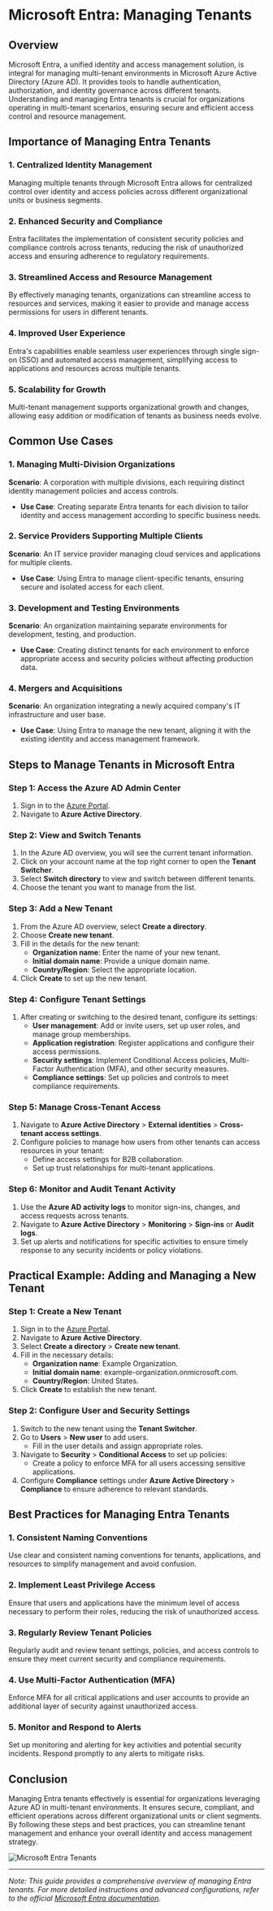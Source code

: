 # Microsoft Entra: Managing Tenants

## Overview
Microsoft Entra, a unified identity and access management solution, is integral for managing multi-tenant environments in Microsoft Azure Active Directory (Azure AD). It provides tools to handle authentication, authorization, and identity governance across different tenants. Understanding and managing Entra tenants is crucial for organizations operating in multi-tenant scenarios, ensuring secure and efficient access control and resource management.

## Importance of Managing Entra Tenants

### 1. Centralized Identity Management
Managing multiple tenants through Microsoft Entra allows for centralized control over identity and access policies across different organizational units or business segments.

### 2. Enhanced Security and Compliance
Entra facilitates the implementation of consistent security policies and compliance controls across tenants, reducing the risk of unauthorized access and ensuring adherence to regulatory requirements.

### 3. Streamlined Access and Resource Management
By effectively managing tenants, organizations can streamline access to resources and services, making it easier to provide and manage access permissions for users in different tenants.

### 4. Improved User Experience
Entra's capabilities enable seamless user experiences through single sign-on (SSO) and automated access management, simplifying access to applications and resources across multiple tenants.

### 5. Scalability for Growth
Multi-tenant management supports organizational growth and changes, allowing easy addition or modification of tenants as business needs evolve.

## Common Use Cases

### 1. Managing Multi-Division Organizations
**Scenario**: A corporation with multiple divisions, each requiring distinct identity management policies and access controls.
- **Use Case**: Creating separate Entra tenants for each division to tailor identity and access management according to specific business needs.

### 2. Service Providers Supporting Multiple Clients
**Scenario**: An IT service provider managing cloud services and applications for multiple clients.
- **Use Case**: Using Entra to manage client-specific tenants, ensuring secure and isolated access for each client.

### 3. Development and Testing Environments
**Scenario**: An organization maintaining separate environments for development, testing, and production.
- **Use Case**: Creating distinct tenants for each environment to enforce appropriate access and security policies without affecting production data.

### 4. Mergers and Acquisitions
**Scenario**: An organization integrating a newly acquired company's IT infrastructure and user base.
- **Use Case**: Using Entra to manage the new tenant, aligning it with the existing identity and access management framework.

## Steps to Manage Tenants in Microsoft Entra

### Step 1: Access the Azure AD Admin Center
1. Sign in to the [Azure Portal](https://portal.azure.com).
2. Navigate to **Azure Active Directory**.

### Step 2: View and Switch Tenants
1. In the Azure AD overview, you will see the current tenant information.
2. Click on your account name at the top right corner to open the **Tenant Switcher**.
3. Select **Switch directory** to view and switch between different tenants.
4. Choose the tenant you want to manage from the list.

### Step 3: Add a New Tenant
1. From the Azure AD overview, select **Create a directory**.
2. Choose **Create new tenant**.
3. Fill in the details for the new tenant:
   - **Organization name**: Enter the name of your new tenant.
   - **Initial domain name**: Provide a unique domain name.
   - **Country/Region**: Select the appropriate location.
4. Click **Create** to set up the new tenant.

### Step 4: Configure Tenant Settings
1. After creating or switching to the desired tenant, configure its settings:
   - **User management**: Add or invite users, set up user roles, and manage group memberships.
   - **Application registration**: Register applications and configure their access permissions.
   - **Security settings**: Implement Conditional Access policies, Multi-Factor Authentication (MFA), and other security measures.
   - **Compliance settings**: Set up policies and controls to meet compliance requirements.

### Step 5: Manage Cross-Tenant Access
1. Navigate to **Azure Active Directory** > **External identities** > **Cross-tenant access settings**.
2. Configure policies to manage how users from other tenants can access resources in your tenant:
   - Define access settings for B2B collaboration.
   - Set up trust relationships for multi-tenant applications.

### Step 6: Monitor and Audit Tenant Activity
1. Use the **Azure AD activity logs** to monitor sign-ins, changes, and access requests across tenants.
2. Navigate to **Azure Active Directory** > **Monitoring** > **Sign-ins** or **Audit logs**.
3. Set up alerts and notifications for specific activities to ensure timely response to any security incidents or policy violations.

## Practical Example: Adding and Managing a New Tenant

### Step 1: Create a New Tenant
1. Sign in to the [Azure Portal](https://portal.azure.com).
2. Navigate to **Azure Active Directory**.
3. Select **Create a directory** > **Create new tenant**.
4. Fill in the necessary details:
   - **Organization name**: Example Organization.
   - **Initial domain name**: example-organization.onmicrosoft.com.
   - **Country/Region**: United States.
5. Click **Create** to establish the new tenant.

### Step 2: Configure User and Security Settings
1. Switch to the new tenant using the **Tenant Switcher**.
2. Go to **Users** > **New user** to add users.
   - Fill in the user details and assign appropriate roles.
3. Navigate to **Security** > **Conditional Access** to set up policies:
   - Create a policy to enforce MFA for all users accessing sensitive applications.
4. Configure **Compliance** settings under **Azure Active Directory** > **Compliance** to ensure adherence to relevant standards.

## Best Practices for Managing Entra Tenants

### 1. Consistent Naming Conventions
Use clear and consistent naming conventions for tenants, applications, and resources to simplify management and avoid confusion.

### 2. Implement Least Privilege Access
Ensure that users and applications have the minimum level of access necessary to perform their roles, reducing the risk of unauthorized access.

### 3. Regularly Review Tenant Policies
Regularly audit and review tenant settings, policies, and access controls to ensure they meet current security and compliance requirements.

### 4. Use Multi-Factor Authentication (MFA)
Enforce MFA for all critical applications and user accounts to provide an additional layer of security against unauthorized access.

### 5. Monitor and Respond to Alerts
Set up monitoring and alerting for key activities and potential security incidents. Respond promptly to any alerts to mitigate risks.

## Conclusion
Managing Entra tenants effectively is essential for organizations leveraging Azure AD in multi-tenant environments. It ensures secure, compliant, and efficient operations across different organizational units or client segments. By following these steps and best practices, you can streamline tenant management and enhance your overall identity and access management strategy.

![Microsoft Entra Tenants](https://via.placeholder.com/800x400.png?text=Microsoft+Entra+Tenants)

---

*Note: This guide provides a comprehensive overview of managing Entra tenants. For more detailed instructions and advanced configurations, refer to the official [Microsoft Entra documentation](https://learn.microsoft.com/en-us/azure/active-directory/entra-tenant/).*
